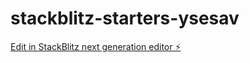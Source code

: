# stackblitz-starters-ysesav

[Edit in StackBlitz next generation editor ⚡️](https://stackblitz.com/~/github.com/husainh25/stackblitz-starters-ysesav)
